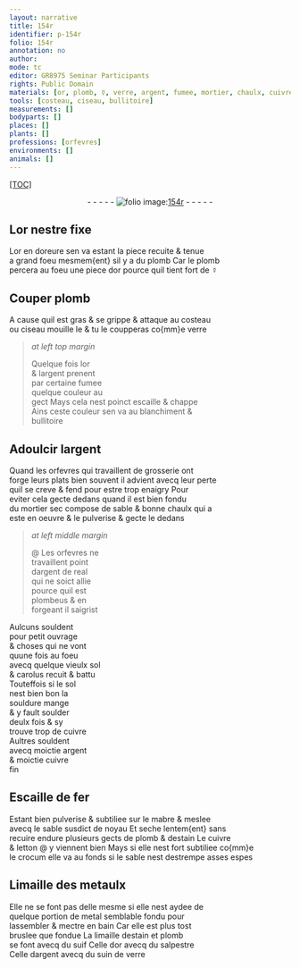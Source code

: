 ```yaml
---
layout: narrative
title: 154r
identifier: p-154r
folio: 154r
annotation: no
author:
mode: tc
editor: GR8975 Seminar Participants
rights: Public Domain
materials: [or, plomb, ☿, verre, argent, fumee, mortier, chaulx, cuivre, fer, mabre, sable, estain, letton, crocum, metaulx, metal, suif, salpestre, suin de verre]
tools: [costeau, ciseau, bullitoire]
measurements: []
bodyparts: []
places: []
plants: []
professions: [orfevres]
environments: []
animals: []
---
```


<p><a href="{{ site.baseurl }}/diplomatic/">[TOC]</a></p><div class="folio" align="center">- - - - - <a href="http://gallica.bnf.fr/ark:/12148/btv1b10500001g/f313.item.r=" target="_blank"><img src="https://cu-mkp.github.io/2017-workshop-edition/assets/photo-icon.png" alt="folio image: " style="display:inline-block; margin-bottom:-3px;"/>154r</a> - - - - - </div>  
  

## L<span class="m">or</span> nestre fixe 

 
L<span class="m">or</span> en doreure sen va estant la piece recuite & tenue<br/> a grand foeu mesmem{ent} sil y a du <span class="m">plomb</span> Car le <span class="m">plomb</span><br/> percera au foeu une piece d<span class="m">or</span> pource quil tient fort de <span class="m">☿</span>
 
 
  

## Couper <span class="m">plomb</span>

 
A cause quil est gras & se grippe & attaque au <span class="tl">costeau</span><br/> ou <span class="tl">ciseau</span> mouille le & tu le coupperas co{mm}e <span class="m">verre</span>
 
> *at left top margin*
> 
> 
>   Quelque fois l<span class="m">or</span><br/> & l<span class="m">argent</span> prenent<br/> par certaine <span class="m">fumee</span><br/> quelque couleur au<br/> gect Mays cela nest poinct escaille & chappe<br/> Ains ceste couleur sen va au blanchiment &<br/> <span class="tl">bullitoire</span>
 
 
  

## Adoulcir l<span class="m">argent</span>

 
Quand les <span class="pro">orfevres</span> qui travaillent de grosserie ont<br/> forge leurs plats bien souvent il advient avecq leur perte<br/> quil se creve & fend pour estre trop enaigry Pour<br/> eviter cela gecte dedans quand il est bien fondu<br/> du <span class="m">mortier</span> sec compose de sable & bonne <span class="m">chaulx</span> qui a<br/> este en oeuvre & le pulverise & gecte le dedans 
 
> *at left middle margin*
> 
> 
> @  Les <span class="pro">orfevres</span> ne<br/> travaillent point<br/> d<span class="m">argent</span> de real<br/> qui ne soict allie<br/> pource quil est<br/> plombeus & en<br/> forgeant il saigrist 
 
Aulcuns souldent<br/> pour petit ouvrage<br/> & choses qui ne vont<br/> quune fois au foeu<br/> avecq quelque vieulx <span class="cn">sol</span><br/> & <span class="cn">carolus</span> recuit & battu<br/> Touteffois si le <span class="cn">sol</span><br/> nest bien bon la<br/> souldure mange<br/> & y fault soulder<br/> deulx fois & sy<br/> trouve trop de <span class="m">cuivre</span><br/> Aultres souldent<br/> avecq moictie <span class="m">argent</span><br/> & moictie <span class="m">cuivre</span><br/> fin
 
 
  

## Escaille de <span class="m">fer</span>

 
Estant bien pulverise & subtiliee sur le <span class="m">mabre</span> & meslee<br/> avecq le <span class="m">sable</span> susdict de noyau Et seche lentem{ent} sans<br/> recuire endure plusieurs gects de <span class="m">plomb</span> & d<span class="m">estain</span> Le <span class="m">cuivre</span><br/> & <span class="m">letton</span> @ y viennent bien Mays si elle nest fort subtiliee co{mm}e<br/> le <span class="m">crocum</span> elle va au fonds si le sable nest destrempe asses espes
 
 
  

## Limaille des <span class="m">metaulx</span>

 
Elle ne se font pas delle mesme si elle nest aydee de<br/> quelque portion de <span class="m">metal</span> semblable fondu pour<br/> lassembler & mectre en bain Car elle est plus tost<br/> bruslee que fondue La limaille d<span class="m">estain</span> et <span class="m">plomb</span><br/> se font avecq du <span class="m">suif</span> Celle d<span class="m">or</span> avecq du <span class="m">salpestre</span><br/> Celle d<span class="m">argent</span> avecq du <span class="m">suin de verre</span>
 
